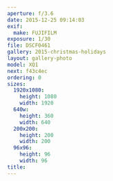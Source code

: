 ```yaml
---
aperture: f/3.6
date: 2015-12-25 09:14:03
exif:
  make: FUJIFILM
exposure: 1/30
file: DSCF0461
gallery: 2015-christmas-holidays
layout: gallery-photo
model: XQ1
next: f43c4ec
ordering: 0
sizes:
  1920x1080:
    height: 1080
    width: 1920
  640w:
    height: 360
    width: 640
  200x200:
    height: 200
    width: 200
  96x96:
    height: 96
    width: 96
title: 
---
```

